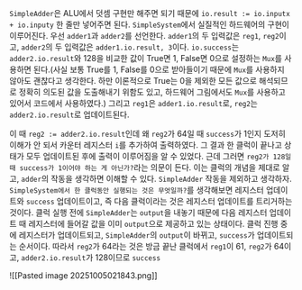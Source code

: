 `SimpleAdder`은 ALU에서 덧셈 구현만 해주면 되기 때문에 `io.result := io.inputx + io.inputy` 한 줄만 넣어주면 된다.
`SimpleSystem`에서 실질적인 하드웨어의 구현이 이루어진다. 우선 `adder1`과 `adder2`를 선언한다. `adder1`의 두 입력값은 `reg1`, `reg2`이고, `adder2`의 두 입력값은 `adder1.io.result, 3`이다. `io.success`는 `adder2.io.result`와 128을 비교한 값이 True면 1, False면 0으로 설정하는 `Mux`를 사용하면 된다.(사실 보통 True를 1, False를 0으로 받아들이기 때문에 `Mux`를 사용하지 않아도 괜찮다고 생각한다. 하만 이론적으로 True는 0을 제외한 모든 값으로 해석되므로 정확히 의도된 값을 도출해내기 위함도 있고, 하드웨어 그림에서도 `Mux`를 사용하고 있어서 코드에서 사용하였다.) 그리고 `reg1`은 `adder1.io.result`로, `reg2`는 `adder2.io.result`로 업데이트된다.

이 때 `reg2 := adder2.io.result`인데 왜 `reg2`가 64일 때 `success`가 1인지 도저히 이해가 안 되서 카운터 레지스터 `i`를 추가하여 출력하였다. 그 결과 한 클럭이 끝나고 상태가 모두 업데이트된 후에 출력이 이루어짐을 알 수 있었다.
근데 그러면 ```reg2가 128일 때 success가 1이어야 하는 게 아닌가?```라는 의문이 든다. 이는 클럭의 개념을 제대로 알고, `adder`의 작동을 생각하면 이해할 수 있다. `SimpleAdder` 작동을 제외하고 생각하자. `SimpleSystem에서 한 클럭동안 실행되는 것은 무엇일까?`를 생각해보면 레지스터 업데이트와 `success` 업데이트이고, 즉 다음 클럭이라는 것은 레지스터 업데이트를 트리거하는 것이다. 클럭 실행 전에 `SimpleAdder`는 `output`을 내놓기 때문에 다음 레지스터 업데이트 때 레지스터에 들어갈 값을 이미 `output`으로 제공하고 있는 상태이다. 클럭 진행 중에 레지스터가 업데이트되고, `SimpleAdder`의 `output`이 바뀌고, `success`가 업데이트되는 순서이다. 따라서 `reg2`가 64라는 것은 방금 끝난 클럭에서 `reg1`이 61, `reg2`가 64이고, `adder2.io.result`가 128이므로 `success`

![[Pasted image 20251005021843.png]]